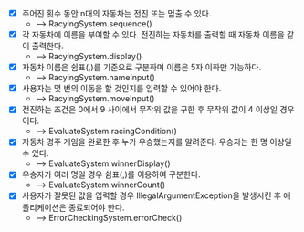 
- [x] 주어진 횟수 동안 n대의 자동차는 전진 또는 멈출 수 있다.
  - --> RacyingSystem.sequence()
- [x] 각 자동차에 이름을 부여할 수 있다. 전진하는 자동차를 출력할 때 자동차 이름을 같이 출력한다.
  - --> RacyingSystem.display()
- [x] 자동차 이름은 쉼표(,)를 기준으로 구분하며 이름은 5자 이하만 가능하다.
  - --> RacyingSystem.nameInput()
- [x] 사용자는 몇 번의 이동을 할 것인지를 입력할 수 있어야 한다.
  - --> RacyingSystem.moveInput()
- [x] 전진하는 조건은 0에서 9 사이에서 무작위 값을 구한 후 무작위 값이 4 이상일 경우이다.
  - --> EvaluateSystem.racingCondition()
- [x] 자동차 경주 게임을 완료한 후 누가 우승했는지를 알려준다. 우승자는 한 명 이상일 수 있다.
  - --> EvaluateSystem.winnerDisplay()
- [x] 우승자가 여러 명일 경우 쉼표(,)를 이용하여 구분한다.
  - --> EvaluateSystem.winnerCount()
- [x] 사용자가 잘못된 값을 입력할 경우 IllegalArgumentException을 발생시킨 후 애플리케이션은 종료되어야 한다.
  - --> ErrorCheckingSystem.errorCheck()